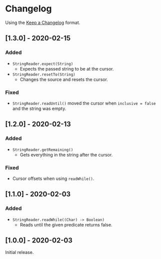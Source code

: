 # Changelog

Using the [Keep a Changelog](https://keepachangelog.com/en/1.1.0/) format.

## [1.3.0] - 2020-02-15
### Added
- `StringReader.expect(String)`
  - Expects the passed string to be at the cursor.
- `StringReader.resetTo(String)`
  - Changes the source and resets the cursor.

### Fixed
- `StringReader.readUntil()` moved the cursor when `inclusive = false` and the string was empty.

## [1.2.0] - 2020-02-13
### Added
- `StringReader.getRemaining()`
  - Gets everything in the string after the cursor.

### Fixed
- Cursor offsets when using `readWhile()`.

## [1.1.0] - 2020-02-03
### Added
- `StringReader.readWhile((Char) -> Boolean)`
  - Reads until the given predicate returns false.

## [1.0.0] - 2020-02-03
Initial release.
